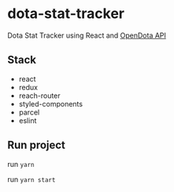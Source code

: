# dota-stat-tracker
Dota Stat Tracker using React and [OpenDota API](https://docs.opendota.com/)

## Stack
- react
- redux
- reach-router
- styled-components
- parcel
- eslint

## Run project
run `yarn`

run `yarn start`
